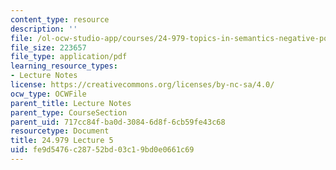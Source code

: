 ```yaml
---
content_type: resource
description: ''
file: /ol-ocw-studio-app/courses/24-979-topics-in-semantics-negative-polarity-items-fall-2018/fe9d5476c28752bd03c19bd0e0661c69_MIT24_979F18_lec5.pdf
file_size: 223657
file_type: application/pdf
learning_resource_types:
- Lecture Notes
license: https://creativecommons.org/licenses/by-nc-sa/4.0/
ocw_type: OCWFile
parent_title: Lecture Notes
parent_type: CourseSection
parent_uid: 717cc84f-ba0d-3084-6d8f-6cb59fe43c68
resourcetype: Document
title: 24.979 Lecture 5
uid: fe9d5476-c287-52bd-03c1-9bd0e0661c69
---
```

